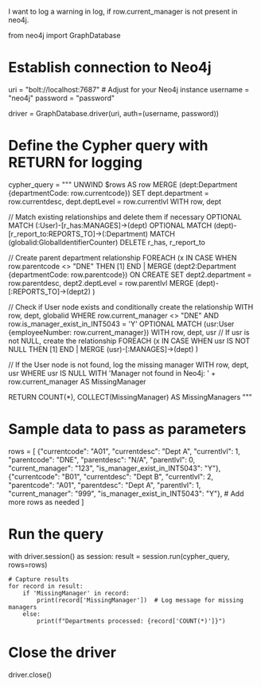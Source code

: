 I want to log a warning in log, if row.current_manager is not present in neo4j.

from neo4j import GraphDatabase

# Establish connection to Neo4j
uri = "bolt://localhost:7687"  # Adjust for your Neo4j instance
username = "neo4j"
password = "password"

driver = GraphDatabase.driver(uri, auth=(username, password))

# Define the Cypher query with RETURN for logging
cypher_query = """
UNWIND $rows AS row
MERGE (dept:Department {departmentCode: row.currentcode})
SET dept.department = row.currentdesc,
    dept.deptLevel = row.currentlvl
WITH row, dept

// Match existing relationships and delete them if necessary
OPTIONAL MATCH (:User)-[r_has:MANAGES]->(dept)
OPTIONAL MATCH (dept)-[r_report_to:REPORTS_TO]->(:Department)
MATCH (globalid:GlobalIdentifierCounter)
DELETE r_has, r_report_to

// Create parent department relationship
FOREACH (x IN CASE WHEN row.parentcode <> "DNE" THEN [1] END |
    MERGE (dept2:Department {departmentCode: row.parentcode})
    ON CREATE SET dept2.department = row.parentdesc,
                  dept2.deptLevel = row.parentlvl
    MERGE (dept)-[:REPORTS_TO]->(dept2)
)

// Check if User node exists and conditionally create the relationship
WITH row, dept, globalid
WHERE row.current_manager <> "DNE" AND row.is_manager_exist_in_INT5043 = 'Y'
OPTIONAL MATCH (usr:User {employeeNumber: row.current_manager})
WITH row, dept, usr
// If usr is not NULL, create the relationship
FOREACH (x IN CASE WHEN usr IS NOT NULL THEN [1] END |
    MERGE (usr)-[:MANAGES]->(dept)
)

// If the User node is not found, log the missing manager
WITH row, dept, usr
WHERE usr IS NULL
WITH 'Manager not found in Neo4j: ' + row.current_manager AS MissingManager

RETURN COUNT(*), COLLECT(MissingManager) AS MissingManagers
"""

# Sample data to pass as parameters
rows = [
    {"currentcode": "A01", "currentdesc": "Dept A", "currentlvl": 1, "parentcode": "DNE", "parentdesc": "N/A", "parentlvl": 0, "current_manager": "123", "is_manager_exist_in_INT5043": "Y"},
    {"currentcode": "B01", "currentdesc": "Dept B", "currentlvl": 2, "parentcode": "A01", "parentdesc": "Dept A", "parentlvl": 1, "current_manager": "999", "is_manager_exist_in_INT5043": "Y"},
    # Add more rows as needed
]

# Run the query
with driver.session() as session:
    result = session.run(cypher_query, rows=rows)

    # Capture results
    for record in result:
        if 'MissingManager' in record:
            print(record['MissingManager'])  # Log message for missing managers
        else:
            print(f"Departments processed: {record['COUNT(*)']}")

# Close the driver
driver.close()
